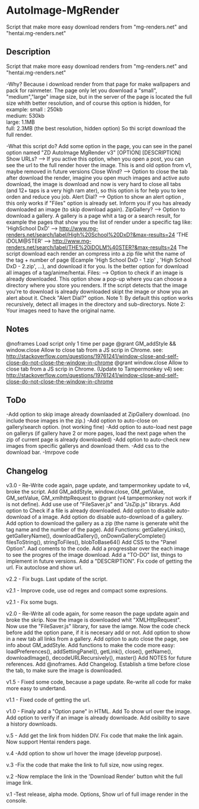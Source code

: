 # AutoImage-MgRender
Script that make more easy download renders from "mg-renders.net" and "hentai.mg-renders.net"
## Description
Script that make more easy download renders from "mg-renders.net" and "hentai.mg-renders.net"

-Why?
    Because i download render from that page for make wallpapers and pack for rainmeter.
    The page only let you download a "small", "medium","large" image size, but in the server of the page 
        is located the full size whith better resolution, and of course this option is hidden, for example:
        small :     250kb   
        medium:     530kb   
        large:      1.1MB   
        full:       2.3MB  (the best resolution, hidden option)
    So thi script download the full render.

-What this script do?
    Add some option in the page, you can see in the panel option named "ZD AutoImage MgRender v3"
    [OPTION]        [DESCRIPTION]
    Show URLs?  --> If you active this option, when you open a post, you can see the url to the full render hover the image.
                            This is and old option from v1, maybe removed in future versions
    Close Wind? --> Option to close the tab after download the render, imagine you open much images and active auto download,
                            the image is download and now is very hard to close all tabs (and 12+ taps is a very high ram ater), so this
                            option is for help you to kee orden and reduce you job.
    Alert Dial? --> Option to show an alert option , this only works if "Files" option is already set.
                            Inform you if you has already downloaded an image (to skip download again).
    ZipGallery? --> Option to download a gallery. A gallery is a page whit a tag or a search result, for example the pages that 
                            show you the list of render under a specific tag like:
                            'HighSchool DxD' --> http://www.mg-renders.net/search/label/High%20School%20DxD?&max-results=24
                            'THE iDOLM@STER' --> http://www.mg-renders.net/search/label/THE%20iDOLM%40STER?&max-results=24
                        The script download each render an compress into a zip file whit the name of the tag + number of page
                        (Ecample 'High School DxD - 1.zip' , 'High School DxD - 2.zip', ...), and download it for you.
                        Is the better option for download all images of a tag/anime/hentai.
    Files:      --> Option to check if an image is already downloaded. This option show a pop-up where you can choose a directory
                            where you store you renders. If the script detects that the image you're to download is already downloaded
                            skipt the image or show you an alert about it. Check "Alert Dial?" option.
                        Note 1: By default this option works recursively, detect all images in the directory and sub-directorys.
                        Note 2: Your images need to have the original name.

## Notes
@noframes
        Load script only 1 time per page
@grant  GM_addStyle   &&  window.close
        Allow to close tab from a JS scrip in Chrome. 
        see: 
            http://stackoverflow.com/questions/19761241/window-close-and-self-close-do-not-close-the-window-in-chrome
@grant  window.close
        Allow to close tab from a JS scrip in Chrome. (Update to Tampermonkey v4) 
        see: 
            http://stackoverflow.com/questions/19761241/window-close-and-self-close-do-not-close-the-window-in-chrome

## ToDo
-Add option to skip image already downlaaded at ZipGallery download. (no include those images in the zip.)
-Add option to auto-close on gallery/search option. (not working fine)
-Add option to auto-load nest page on gallerys (if gallery have 2 or more pages, load the next page when the zip of current page is already downloaded)
-Add option to auto-check new images from specific gallerys and download them.
-Add css to the download bar.
-Imrpove code

## Changelog
v3.0 -  Re-Write code again, page update, and tampermonkey update to v4, broke the script.
        Add GM_addStyle, window.close, GM_getValue, GM_setValue, GM_xmlhttpRequest to @grant (v4 tampermonkey not work if is not define).
        Add use use of "FileSaver.js" and "JsZip.js" librarys.
        Add option to Check if a file is already downloaded.
        Add option to disable auto-download of a image.
        Add option do disable auto-download of a gallery. 
        Add option to download the gallery as a zip (the name is generate whit the tag name and the number of the page).
        Add Functions:
                getGalleryLinks(), getGalleryName(), downloadGallery(), onDownGalleryComplete()
                filesToString(), stringToFiles(), blobToBase64()
        Add CSS to the "Panel Option".
        Aad coments to the code.
        Add a progressbar over the each image to see the progres of the image download.
        Add a "TO-DO" list, things to implement in future versions.
        Add a "DESCRIPTION".
        Fix code of getting the url.
        Fix autoclose and show url.


v2.2 -  Fix bugs.
        Last update of the script.

v2.1 -  Improve code, use od regex and compact some expresions.

v2.1 -  Fix some bugs.

v2.0 -  Re-Write all code again, for some reason the page update again and broke the skrip.
        Now the image is downloaded whit "XMLHttpRequest".
        Now use the "FileSaver.js" library, for save the iamge.
        Now the code check before add the option pane, if it is necesary add or not.
        Add option to show in a new tab all links from a gallery.
        Add option to auto close the page, see info about GM_addStyle.
        Add functions to make the code more easy:
            loadPreferences(), addSettingPanel(), getLink(), close(),
            getName(), downloadImage(), decodeURLRecursively(), master()
        Add NOTES for future references.
        Add @noframes.
        Add Changelog.
        Establish a time before close the tab, to make sure the image is downloaded.

v1.5 -  Fixed some code, because a page update.
        Re-write all code for make more easy to undertand.

v1.1 -  Fixed code of getting the url.

v1.0 -  Finaly add a "Option pane" in HTML.
        Add To show url over the image.
        Add option to verify if an image is already downloade.
        Add osibility to save a history downloads.


v.5  -  Add get the link from hidden DIV.
         Fix code that make the link again.
         Now support Hentai renders page.

v.4     -Add option to show url hover the image (develop purpose).

v.3     -Fix the code that make the link to full size, now using regex.

v.2     -Now remplace the link in the 'Download Render' button whit the full image link.

v.1     -Test release, alpha mode.
         Options, Show url of full image render in the console.
